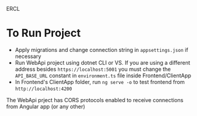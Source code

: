 ERCL 

# To Run Project
- Apply migrations and change connection string in `appsettings.json` if necessary
- Run WebApi project using dotnet CLI or VS. If you are using a different address besides `https://localhost:5001` you must change the `API_BASE_URL` constant in `environment.ts` file inside Frontend/ClientApp
- In Frontend's ClientApp folder, run `ng serve -o` to test frontend from `http://localhost:4200`

The WebApi prject has CORS protocols enabled to receive connections from Angular app (or any other)